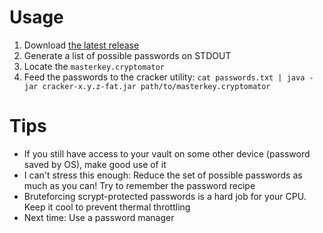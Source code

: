 # Usage

1. Download [the latest release](https://github.com/cryptomator/cracker/releases/latest)
2. Generate a list of possible passwords on STDOUT
3. Locate the `masterkey.cryptomator`
4. Feed the passwords to the cracker utility: `cat passwords.txt | java -jar cracker-x.y.z-fat.jar path/to/masterkey.cryptomator`

# Tips

* If you still have access to your vault on some other device (password saved by OS), make good use of it
* I can't stress this enough: Reduce the set of possible passwords as much as you can! Try to remember the password recipe
* Bruteforcing scrypt-protected passwords is a hard job for your CPU. Keep it cool to prevent thermal throttling
* Next time: Use a password manager